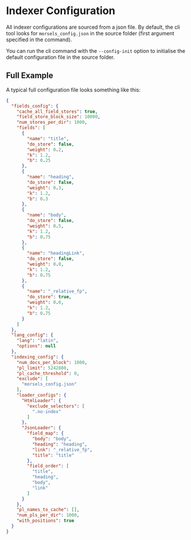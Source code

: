 # Indexer Configuration

All indexer configurations are sourced from a json file. By default, the cli tool looks for `morsels_config.json` in the source folder (first argument specified in the command).

You can run the cli command with the `--config-init` option to initialise the default configuration file in the source folder.


## Full Example

A typical full configuration file looks something like this:

```json
{
  "fields_config": {
    "cache_all_field_stores": true,
    "field_store_block_size": 10000,
    "num_stores_per_dir": 1000,
    "fields": [
      {
        "name": "title",
        "do_store": false,
        "weight": 0.2,
        "k": 1.2,
        "b": 0.25
      },
      {
        "name": "heading",
        "do_store": false,
        "weight": 0.3,
        "k": 1.2,
        "b": 0.3
      },
      {
        "name": "body",
        "do_store": false,
        "weight": 0.5,
        "k": 1.2,
        "b": 0.75
      },
      {
        "name": "headingLink",
        "do_store": false,
        "weight": 0.0,
        "k": 1.2,
        "b": 0.75
      },
      {
        "name": "_relative_fp",
        "do_store": true,
        "weight": 0.0,
        "k": 1.2,
        "b": 0.75
      }
    ]
  },
  "lang_config": {
    "lang": "latin",
    "options": null
  },
  "indexing_config": {
    "num_docs_per_block": 1000,
    "pl_limit": 5242880,
    "pl_cache_threshold": 0,
    "exclude": [
      "morsels_config.json"
    ],
    "loader_configs": {
      "HtmlLoader": {
        "exclude_selectors": [
          ".no-index"
        ]
      },
      "JsonLoader": {
        "field_map": {
          "body": "body",
          "heading": "heading",
          "link": "_relative_fp",
          "title": "title"
        },
        "field_order": [
          "title",
          "heading",
          "body",
          "link"
        ]
      }
    },
    "pl_names_to_cache": [],
    "num_pls_per_dir": 1000,
    "with_positions": true
  }
}
```


